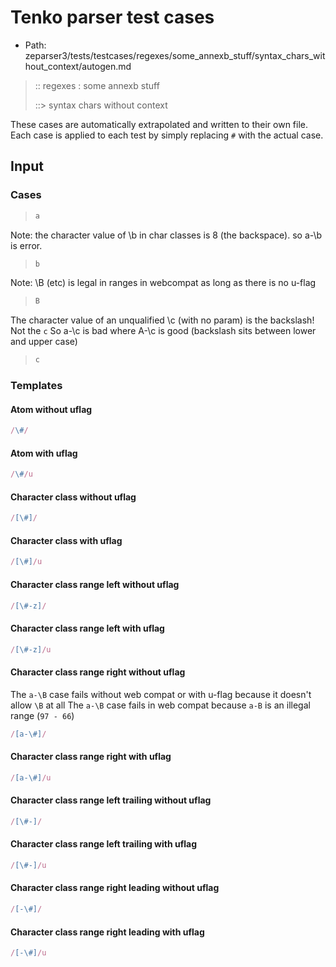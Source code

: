 # Tenko parser test cases

- Path: zeparser3/tests/testcases/regexes/some_annexb_stuff/syntax_chars_without_context/autogen.md

> :: regexes : some annexb stuff
>
> ::> syntax chars without context

These cases are automatically extrapolated and written to their own file.
Each case is applied to each test by simply replacing `#` with the actual case.

## Input

### Cases


> `````js
> a
> `````

Note: the character value of \b in char classes is 8 (the backspace). so a-\b is error.

> `````js
> b
> `````

Note: \B (etc) is legal in ranges in webcompat as long as there is no u-flag

> `````js
> B
> `````

The character value of an unqualified \c (with no param) is the backslash! Not the `c`
So a-\c is bad where A-\c is good (backslash sits between lower and upper case)

> `````js
> c
> `````

### Templates

#### Atom without uflag

`````js
/\#/
`````

#### Atom with uflag

`````js
/\#/u
`````

#### Character class without uflag

`````js
/[\#]/
`````

#### Character class with uflag

`````js
/[\#]/u
`````

#### Character class range left without uflag

`````js
/[\#-z]/
`````

#### Character class range left with uflag

`````js
/[\#-z]/u
`````

#### Character class range right without uflag

The `a-\B` case fails without web compat or with u-flag because it doesn't allow `\B` at all
The `a-\B` case fails in web compat because `a-B` is an illegal range (`97 - 66`)

`````js
/[a-\#]/
`````

#### Character class range right with uflag

`````js
/[a-\#]/u
`````

#### Character class range left trailing without uflag

`````js
/[\#-]/
`````

#### Character class range left trailing with uflag

`````js
/[\#-]/u
`````

#### Character class range right leading without uflag

`````js
/[-\#]/
`````

#### Character class range right leading with uflag

`````js
/[-\#]/u
`````
